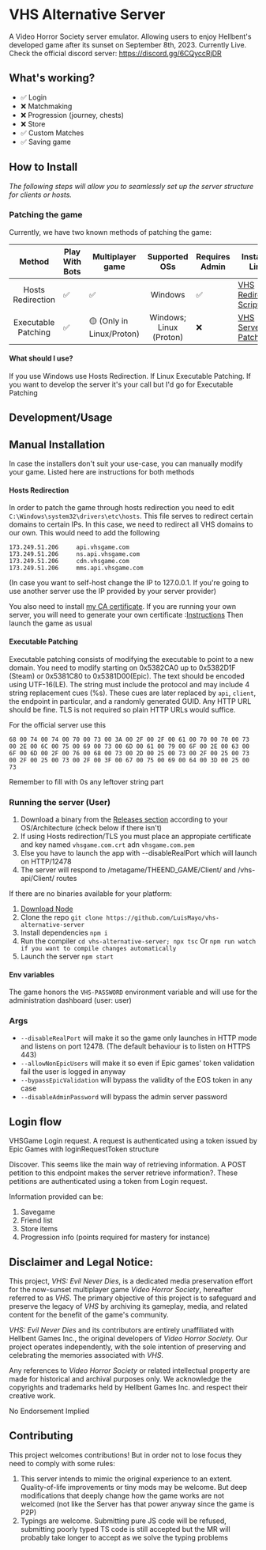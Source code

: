 # VHS Alternative Server
A Video Horror Society server emulator. Allowing users to enjoy Hellbent's developed game after its sunset on September 8th, 2023. Currently Live. Check the official discord server: https://discord.gg/6CQyccRjDR

## What's working?
- ✅ Login
- ❌ Matchmaking
- ❌ Progression (journey, chests)
- ❌ Store
- ✅ Custom Matches
- ✅ Saving game

## How to Install
_The following steps will allow you to seamlessly set up the server structure for clients or hosts._
### Patching the game
Currently, we have two known methods of patching the game:

|       Method      | Play With Bots | Multiplayer game |      Supported OSs      | Requires Admin | Installer Link |
|:-----------------:|----------------|------------------|:-----------------------:|----------------|---------------|
| Hosts Redirection |        ✅       |         ✅        |         Windows         |        ✅       | [VHS Redirector Scripts](https://github.com/SkelXton/VHS-Redirector-Scripts/releases/latest) |
| Executable Patching      |        ✅       | 🟡 (Only in Linux/Proton) | Windows; Linux (Proton) |        ❌       | [VHS Server Patcher](https://github.com/LuisMayo/vhs-server-patcher/releases/latest) |

#### What should I use?
If you use Windows use Hosts Redirection. If Linux Executable Patching. If you want to develop the server it's your call but I'd go for Executable Patching


## Development/Usage

## Manual Installation
In case the installers don't suit your use-case, you can manually modify your game. Listed here are instructions for both methods

#### Hosts Redirection
In order to patch the game through hosts redirection you need to edit `C:\Windows\system32\drivers\etc\hosts`.
This file serves to redirect certain domains to certain IPs. In this case, we need to redirect all VHS domains to our own. This would need to add the following
```
173.249.51.206     api.vhsgame.com
173.249.51.206     ns.api.vhsgame.com
173.249.51.206     cdn.vhsgame.com
173.249.51.206     mms.api.vhsgame.com
```
(In case you want to self-host change the IP to 127.0.0.1. If you're going to use another server use the IP provided by your server provider)

You also need to install [my CA certificate](https://github.com/LuisMayo/vhs-alternative-server/raw/main/LuigiDevVHSCAv2.crt). If you are running your own server, you will need to generate your own certificate :[Instructions](https://community.spiceworks.com/how_to/1839-installing-self-signed-ca-certificate-in-windows)
Then launch the game as usual

#### Executable Patching
Executable patching consists of modifying the executable to point to a new domain. You need to modify starting on 0x5382CA0 up to 0x5382D1F (Steam) or 0x5381C80 to 0x5381D00(Epic). The text should be encoded using UTF-16(LE). The string must include the protocol and may include 4 string replacement cues (%s). These cues are later replaced by `api`, `client`, the endpoint in particular, and a randomly generated GUID. Any HTTP URL should be fine. TLS is not required so plain HTTP URLs would suffice.

For the official server use this
```
68 00 74 00 74 00 70 00 73 00 3A 00 2F 00 2F 00 61 00 70 00 70 00 73 00 2E 00 6C 00 75 00 69 00 73 00 6D 00 61 00 79 00 6F 00 2E 00 63 00 6F 00 6D 00 2F 00 76 00 68 00 73 00 2D 00 25 00 73 00 2F 00 25 00 73 00 2F 00 25 00 73 00 2F 00 3F 00 67 00 75 00 69 00 64 00 3D 00 25 00 73
```
Remember to fill with 0s any leftover string part

### Running the server (User)
1. Download a binary from the [Releases section](https://github.com/LuisMayo/vhs-alternative-server/releases) according to your OS/Architecture (check below if there isn't)
2. If using Hosts redirection/TLS you must place an appropiate certificate and key named `vhsgame.com.crt` adn `vhsgame.com.pem`
3. Else you have to launch the app with --disableRealPort which will launch on HTTP/12478
4. The server will respond to /metagame/THEEND_GAME/Client/<EP> and /vhs-api/Client/<EP> routes

If there are no binaries available for your platform:
1. [Download Node](https://nodejs.org/)
2.  Clone the repo
 `git clone https://github.com/LuisMayo/vhs-alternative-server`
3. Install dependencies
 `npm i`
4. Run the compiler
 `cd vhs-alternative-server; npx tsc`
 Or
 `npm run watch if you want to compile changes automatically`
5. Launch the server
 `npm start`

#### Env variables
The game honors the `VHS-PASSWORD` environment variable and will use for the administration dashboard (user: user)

### Args
- `--disableRealPort` will make it so the game only launches in HTTP mode and listens on port 12478. (The default behaviour is to listen on HTTPS 443)
- `--allowNonEpicUsers` will make it so even if Epic games' token validation fail the user is logged in anyway
- `--bypassEpicValidation` will bypass the validity of the EOS token in any case
- `--disableAdminPassword` will bypass the admin server password

## Login flow
VHSGame Login request. A request is authenticated using a token issued by Epic Games with loginRequestToken structure

Discover.
This seems like the main way of retrieving information. A POST petition to this endpoint makes the server retrieve information?. These petitions are authenticated using a token from Login request.

Information provided can be:
1. Savegame
2. Friend list
3. Store items
4. Progression info (points required for mastery for instance)

**Disclaimer and Legal Notice:**
-------------------------------
This project, *VHS: Evil Never Dies*, is a dedicated media preservation effort for the now-sunset multiplayer game *Video Horror Society*, hereafter referred to as *VHS*. The primary objective of this project is to safeguard and preserve the legacy of *VHS* by archiving its gameplay, media, and related content for the benefit of the game's community.

*VHS: Evil Never Dies* and its contributors are entirely unaffiliated with Hellbent Games Inc., the original developers of *Video Horror Society.* Our project operates independently, with the sole intention of preserving and celebrating the memories associated with *VHS*.

Any references to *Video Horror Society* or related intellectual property are made for historical and archival purposes only. We acknowledge the copyrights and trademarks held by Hellbent Games Inc. and respect their creative work.

No Endorsement Implied

## Contributing
This project welcomes contributions! But in order not to lose focus they need to comply with some rules:
1. This server intends to mimic the original experience to an extent. Quality-of-life improvements or tiny mods may be welcome. But deep modifications that deeply change how the game works are not welcomed (not like the Server has that power anyway since the game is P2P)
2. Typings are welcome. Submitting pure JS code will be refused, submitting poorly typed TS code is still accepted but the MR will probably take longer to accept as we solve the typing problems
